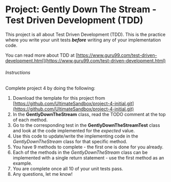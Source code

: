 # Project: Gently Down The Stream - Test Driven Development (TDD)

This project is all about Test Driven Development (TDD).  This is the practice where you write your unit tests ***before*** writing any of your implementation code.

You can read more about TDD at [https://www.guru99.com/test-driven-development.html](https://www.guru99.com/test-driven-development.html)

###### Instructions
Complete project 4 by doing the following:
1. Download the template for this project from [https://github.com/UltimateSandbox/project-4-initial.git](https://github.com/UltimateSandbox/project-4-initial.git)
2. In the **GentlyDownTheStream** class, read the TODO comment at the top of each method.
3. Go to the corresponding test in the **GentlyDownTheStreamTest** class and look at the code implemented for the *expected* value.
4. Use this code to update/write the implementing code in the *GentlyDownTheStream* class for that specific method.
5. You have 9 methods to complete - the first one is done for you already.
6. Each of the methods in the *GentlyDownTheStream* class can be implemented with a single return statement - use the first method as an example.
7. You are complete once all 10 of your unit tests pass.
8. Any questions, let me know!
